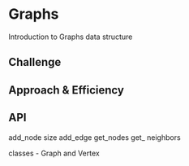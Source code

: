 # Graphs
<!-- Short summary or background information -->
Introduction to Graphs data structure

## Challenge
<!-- Description of the challenge -->

## Approach & Efficiency
<!-- What approach did you take? Why? What is the Big O space/time for this approach? -->

## API
<!-- Description of each method publicly available in your Graph -->
add_node
size
add_edge
get_nodes
get_ neighbors

classes - Graph and Vertex
